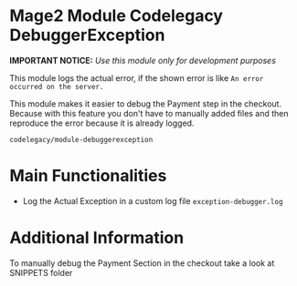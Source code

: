 Mage2 Module Codelegacy DebuggerException
====================

**IMPORTANT NOTICE:** *Use this module only for development purposes*

This module logs the actual error, if the shown error is like `An error occurred on the server.`

This module makes it easier to debug the Payment step in the checkout. Because with this feature you don't have to manually added files and then reproduce the error because it is already logged.

   ``codelegacy/module-debuggerexception``

# Main Functionalities

 - Log the Actual Exception in a custom log file
    `exception-debugger.log`

# Additional Information

To manually debug the Payment Section in the checkout take a look at SNIPPETS folder